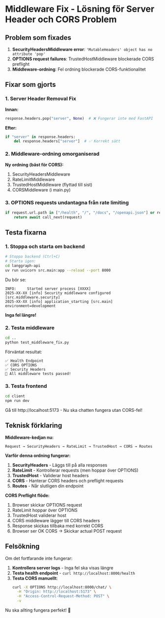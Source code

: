 # Middleware Fix - Lösning för Server Header och CORS Problem

## Problem som fixades

1. **SecurityHeadersMiddleware error**: `'MutableHeaders' object has no attribute 'pop'`
2. **OPTIONS request failures**: TrustedHostMiddleware blockerade CORS preflight
3. **Middleware-ordning**: Fel ordning blockerade CORS-funktionalitet

## Fixar som gjorts

### 1. Server Header Removal Fix
**Innan:**
```python
response.headers.pop("server", None)  # ❌ Fungerar inte med FastAPI
```

**Efter:**
```python
if "server" in response.headers:
    del response.headers["server"]  # ✅ Korrekt sätt
```

### 2. Middleware-ordning omorganiserad
**Ny ordning (bäst för CORS):**
1. SecurityHeadersMiddleware
2. RateLimitMiddleware  
3. TrustedHostMiddleware (flyttad till sist)
4. CORSMiddleware (i main.py)

### 3. OPTIONS requests undantagna från rate limiting
```python
if request.url.path in ["/health", "/", "/docs", "/openapi.json"] or request.method == "OPTIONS":
    return await call_next(request)
```

## Testa fixarna

### 1. Stoppa och starta om backend
```bash
# Stoppa backend (Ctrl+C)
# Starta igen:
cd langgraph-api
uv run uvicorn src.main:app --reload --port 8000
```

Du bör se:
```
INFO:     Started server process [XXXX]
2025-XX-XX [info] Security middleware configured [src.middleware.security]
2025-XX-XX [info] application_starting [src.main] environment=development
```

**Inga fel längre!**

### 2. Testa middleware
```bash
cd ..
python test_middleware_fix.py
```

Förväntat resultat:
```
✅ Health Endpoint
✅ CORS OPTIONS  
✅ Security Headers
🎉 All middleware tests passed!
```

### 3. Testa frontend
```bash
cd client
npm run dev
```

Gå till http://localhost:5173 - Nu ska chatten fungera utan CORS-fel!

## Teknisk förklaring

**Middleware-kedjan nu:**
```
Request → SecurityHeaders → RateLimit → TrustedHost → CORS → Routes
```

**Varför denna ordning fungerar:**
1. **SecurityHeaders** - Läggs till på alla responses
2. **RateLimit** - Kontrollerar requests (men hoppar över OPTIONS)
3. **TrustedHost** - Validerar host headers
4. **CORS** - Hanterar CORS headers och preflight requests
5. **Routes** - Når slutligen din endpoint

**CORS Preflight flöde:**
1. Browser skickar OPTIONS request
2. RateLimit hoppar över OPTIONS
3. TrustedHost validerar host
4. CORS middleware lägger till CORS headers
5. Response skickas tillbaka med korrekt CORS
6. Browser ser OK CORS → Skickar actual POST request

## Felsökning

Om det fortfarande inte fungerar:

1. **Kontrollera server logs** - Inga fel ska visas längre
2. **Testa health endpoint** - `curl http://localhost:8000/health`
3. **Testa CORS manuellt**:
   ```bash
   curl -X OPTIONS http://localhost:8000/chat/ \
     -H "Origin: http://localhost:5173" \
     -H "Access-Control-Request-Method: POST" \
     -v
   ```

Nu ska allting fungera perfekt! 🎉